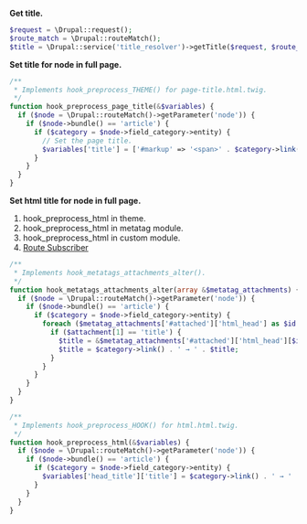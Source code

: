 **Get title.**
``` php
$request = \Drupal::request();
$route_match = \Drupal::routeMatch();
$title = \Drupal::service('title_resolver')->getTitle($request, $route_match->getRouteObject());
```

**Set title for node in full page.**
``` php
/**
 * Implements hook_preprocess_THEME() for page-title.html.twig.
 */
function hook_preprocess_page_title(&$variables) {
  if ($node = \Drupal::routeMatch()->getParameter('node')) {
    if ($node->bundle() == 'article') {
      if ($category = $node->field_category->entity) {
        // Set the page title.
        $variables['title'] = ['#markup' => '<span>' . $category->link() . ' → ' . $node->label() . '</span>'];
      }
    }
  }
}
```

**Set html title for node in full page.**

1. hook_preprocess_html in theme.
2. hook_preprocess_html in metatag module.
2. hook_preprocess_html in custom module.
3. [Route Subscriber](https://niklan.net/blog/171)

``` php
/**
 * Implements hook_metatags_attachments_alter().
 */
function hook_metatags_attachments_alter(array &$metatag_attachments) {
  if ($node = \Drupal::routeMatch()->getParameter('node')) {
    if ($node->bundle() == 'article') {
      if ($category = $node->field_category->entity) {
        foreach ($metatag_attachments['#attached']['html_head'] as $id => $attachment) {
          if ($attachment[1] == 'title') {
            $title = &$metatag_attachments['#attached']['html_head'][$id][0]['#attributes']['content'];
            $title = $category->link() . ' → ' . $title;
          }
        }
      }
    }
  }
}

/**
 * Implements hook_preprocess_HOOK() for html.html.twig.
 */
function hook_preprocess_html(&$variables) {
  if ($node = \Drupal::routeMatch()->getParameter('node')) {
    if ($node->bundle() == 'article') {
      if ($category = $node->field_category->entity) {
        $variables['head_title']['title'] = $category->link() . ' → ' . $variables['head_title']['title'];
      }
    }
  }
}
```
